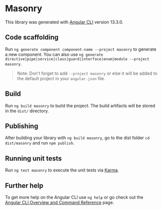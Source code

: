 # Masonry

This library was generated with [Angular CLI](https://github.com/angular/angular-cli) version 13.3.0.

## Code scaffolding

Run `ng generate component component-name --project masonry` to generate a new component. You can also use `ng generate directive|pipe|service|class|guard|interface|enum|module --project masonry`.
> Note: Don't forget to add `--project masonry` or else it will be added to the default project in your `angular.json` file. 

## Build

Run `ng build masonry` to build the project. The build artifacts will be stored in the `dist/` directory.

## Publishing

After building your library with `ng build masonry`, go to the dist folder `cd dist/masonry` and run `npm publish`.

## Running unit tests

Run `ng test masonry` to execute the unit tests via [Karma](https://karma-runner.github.io).

## Further help

To get more help on the Angular CLI use `ng help` or go check out the [Angular CLI Overview and Command Reference](https://angular.io/cli) page.
